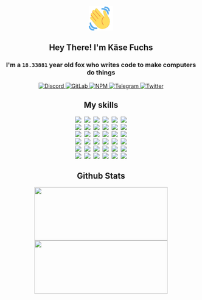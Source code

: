 <div><p align=center><img src=./resources/images/wave.gif width=64px height=64px></p><h2 align=center>Hey There! I'm Käse Fuchs</h2><h3 align=center>I'm a <code>18.33881</code> year old fox who writes code to make computers do things</h3><p align=center><a href=https://discord.com/users/507526681125322772><img alt=Discord src="https://img.shields.io/badge/Discord-5865F2?logo=discord&logoColor=white&style=flat-square#b1f194cfe0b1f13aabed49926bea018a"> </a><a href=https://gitlab.com/kasefuchs><img alt=GitLab src="https://img.shields.io/badge/GitLab-330F63?logo=gitlab&logoColor=white&style=flat-square#b1f194cfe0b1f13aabed49926bea018a"> </a><a href=https://npmjs.com/~kasefuchs><img alt=NPM src="https://img.shields.io/badge/NPM-CB3837?logo=npm&logoColor=white&style=flat-square#b1f194cfe0b1f13aabed49926bea018a"> </a><a href=https://t.me/kasefuchs><img alt=Telegram src="https://img.shields.io/badge/Telegram-2CA5E0?logo=telegram&logoColor=white&style=flat-square#b1f194cfe0b1f13aabed49926bea018a"> </a><a href=https://twitter.com/kasefuchs><img alt=Twitter src="https://img.shields.io/badge/Twitter-1DA1F2?logo=twitter&logoColor=white&style=flat-square#b1f194cfe0b1f13aabed49926bea018a"></a></p><h2 align=center>My skills</h2><p align=center><a href=https://aws.amazon.com/ ><picture><source srcset="https://skillicons.dev/icons?i=aws&theme=dark#b1f194cfe0b1f13aabed49926bea018a" media="(prefers-color-scheme: dark)"><source srcset="https://skillicons.dev/icons?i=aws&theme=light#b1f194cfe0b1f13aabed49926bea018a" media="(prefers-color-scheme: light), (prefers-color-scheme: no-preference)"><img src="https://skillicons.dev/icons?i=aws&theme=light#b1f194cfe0b1f13aabed49926bea018a"></picture></a>&nbsp;&nbsp;<a href=https://en.wikipedia.org/wiki/Bash_(Unix_shell)><picture><source srcset="https://skillicons.dev/icons?i=bash&theme=dark#b1f194cfe0b1f13aabed49926bea018a" media="(prefers-color-scheme: dark)"><source srcset="https://skillicons.dev/icons?i=bash&theme=light#b1f194cfe0b1f13aabed49926bea018a" media="(prefers-color-scheme: light), (prefers-color-scheme: no-preference)"><img src="https://skillicons.dev/icons?i=bash&theme=light#b1f194cfe0b1f13aabed49926bea018a"></picture></a>&nbsp;&nbsp;<a href=https://discord.com/developers/docs><picture><source srcset="https://skillicons.dev/icons?i=bots&theme=dark#b1f194cfe0b1f13aabed49926bea018a" media="(prefers-color-scheme: dark)"><source srcset="https://skillicons.dev/icons?i=bots&theme=light#b1f194cfe0b1f13aabed49926bea018a" media="(prefers-color-scheme: light), (prefers-color-scheme: no-preference)"><img src="https://skillicons.dev/icons?i=bots&theme=light#b1f194cfe0b1f13aabed49926bea018a"></picture></a>&nbsp;&nbsp;<a href=https://www.cloudflare.com/ ><picture><source srcset="https://skillicons.dev/icons?i=cloudflare&theme=dark#b1f194cfe0b1f13aabed49926bea018a" media="(prefers-color-scheme: dark)"><source srcset="https://skillicons.dev/icons?i=cloudflare&theme=light#b1f194cfe0b1f13aabed49926bea018a" media="(prefers-color-scheme: light), (prefers-color-scheme: no-preference)"><img src="https://skillicons.dev/icons?i=cloudflare&theme=light#b1f194cfe0b1f13aabed49926bea018a"></picture></a>&nbsp;&nbsp;<a href=https://en.wikipedia.org/wiki/CSS><picture><source srcset="https://skillicons.dev/icons?i=css&theme=dark#b1f194cfe0b1f13aabed49926bea018a" media="(prefers-color-scheme: dark)"><source srcset="https://skillicons.dev/icons?i=css&theme=light#b1f194cfe0b1f13aabed49926bea018a" media="(prefers-color-scheme: light), (prefers-color-scheme: no-preference)"><img src="https://skillicons.dev/icons?i=css&theme=light#b1f194cfe0b1f13aabed49926bea018a"></picture></a>&nbsp;&nbsp;<a href=https://www.docker.com/ ><picture><source srcset="https://skillicons.dev/icons?i=docker&theme=dark#b1f194cfe0b1f13aabed49926bea018a" media="(prefers-color-scheme: dark)"><source srcset="https://skillicons.dev/icons?i=docker&theme=light#b1f194cfe0b1f13aabed49926bea018a" media="(prefers-color-scheme: light), (prefers-color-scheme: no-preference)"><img src="https://skillicons.dev/icons?i=docker&theme=light#b1f194cfe0b1f13aabed49926bea018a"></picture></a><br><a href=https://www.electronjs.org/ ><picture><source srcset="https://skillicons.dev/icons?i=electron&theme=dark#b1f194cfe0b1f13aabed49926bea018a" media="(prefers-color-scheme: dark)"><source srcset="https://skillicons.dev/icons?i=electron&theme=light#b1f194cfe0b1f13aabed49926bea018a" media="(prefers-color-scheme: light), (prefers-color-scheme: no-preference)"><img src="https://skillicons.dev/icons?i=electron&theme=light#b1f194cfe0b1f13aabed49926bea018a"></picture></a>&nbsp;&nbsp;<a href=https://expressjs.com/ ><picture><source srcset="https://skillicons.dev/icons?i=express&theme=dark#b1f194cfe0b1f13aabed49926bea018a" media="(prefers-color-scheme: dark)"><source srcset="https://skillicons.dev/icons?i=express&theme=light#b1f194cfe0b1f13aabed49926bea018a" media="(prefers-color-scheme: light), (prefers-color-scheme: no-preference)"><img src="https://skillicons.dev/icons?i=express&theme=light#b1f194cfe0b1f13aabed49926bea018a"></picture></a>&nbsp;&nbsp;<a href=https://www.figma.com/ ><picture><source srcset="https://skillicons.dev/icons?i=figma&theme=dark#b1f194cfe0b1f13aabed49926bea018a" media="(prefers-color-scheme: dark)"><source srcset="https://skillicons.dev/icons?i=figma&theme=light#b1f194cfe0b1f13aabed49926bea018a" media="(prefers-color-scheme: light), (prefers-color-scheme: no-preference)"><img src="https://skillicons.dev/icons?i=figma&theme=light#b1f194cfe0b1f13aabed49926bea018a"></picture></a>&nbsp;&nbsp;<a href=https://firebase.google.com/ ><picture><source srcset="https://skillicons.dev/icons?i=firebase&theme=dark#b1f194cfe0b1f13aabed49926bea018a" media="(prefers-color-scheme: dark)"><source srcset="https://skillicons.dev/icons?i=firebase&theme=light#b1f194cfe0b1f13aabed49926bea018a" media="(prefers-color-scheme: light), (prefers-color-scheme: no-preference)"><img src="https://skillicons.dev/icons?i=firebase&theme=light#b1f194cfe0b1f13aabed49926bea018a"></picture></a>&nbsp;&nbsp;<a href=https://flask.palletsprojects.com/ ><picture><source srcset="https://skillicons.dev/icons?i=flask&theme=dark#b1f194cfe0b1f13aabed49926bea018a" media="(prefers-color-scheme: dark)"><source srcset="https://skillicons.dev/icons?i=flask&theme=light#b1f194cfe0b1f13aabed49926bea018a" media="(prefers-color-scheme: light), (prefers-color-scheme: no-preference)"><img src="https://skillicons.dev/icons?i=flask&theme=light#b1f194cfe0b1f13aabed49926bea018a"></picture></a>&nbsp;&nbsp;<a href=https://cloud.google.com/ ><picture><source srcset="https://skillicons.dev/icons?i=gcp&theme=dark#b1f194cfe0b1f13aabed49926bea018a" media="(prefers-color-scheme: dark)"><source srcset="https://skillicons.dev/icons?i=gcp&theme=light#b1f194cfe0b1f13aabed49926bea018a" media="(prefers-color-scheme: light), (prefers-color-scheme: no-preference)"><img src="https://skillicons.dev/icons?i=gcp&theme=light#b1f194cfe0b1f13aabed49926bea018a"></picture></a><br><a href=https://git-scm.com/ ><picture><source srcset="https://skillicons.dev/icons?i=git&theme=dark#b1f194cfe0b1f13aabed49926bea018a" media="(prefers-color-scheme: dark)"><source srcset="https://skillicons.dev/icons?i=git&theme=light#b1f194cfe0b1f13aabed49926bea018a" media="(prefers-color-scheme: light), (prefers-color-scheme: no-preference)"><img src="https://skillicons.dev/icons?i=git&theme=light#b1f194cfe0b1f13aabed49926bea018a"></picture></a>&nbsp;&nbsp;<a href=https://github.com/ ><picture><source srcset="https://skillicons.dev/icons?i=github&theme=dark#b1f194cfe0b1f13aabed49926bea018a" media="(prefers-color-scheme: dark)"><source srcset="https://skillicons.dev/icons?i=github&theme=light#b1f194cfe0b1f13aabed49926bea018a" media="(prefers-color-scheme: light), (prefers-color-scheme: no-preference)"><img src="https://skillicons.dev/icons?i=github&theme=light#b1f194cfe0b1f13aabed49926bea018a"></picture></a>&nbsp;&nbsp;<a href=https://gitlab.com/ ><picture><source srcset="https://skillicons.dev/icons?i=gitlab&theme=dark#b1f194cfe0b1f13aabed49926bea018a" media="(prefers-color-scheme: dark)"><source srcset="https://skillicons.dev/icons?i=gitlab&theme=light#b1f194cfe0b1f13aabed49926bea018a" media="(prefers-color-scheme: light), (prefers-color-scheme: no-preference)"><img src="https://skillicons.dev/icons?i=gitlab&theme=light#b1f194cfe0b1f13aabed49926bea018a"></picture></a>&nbsp;&nbsp;<a href=https://www.heroku.com/ ><picture><source srcset="https://skillicons.dev/icons?i=heroku&theme=dark#b1f194cfe0b1f13aabed49926bea018a" media="(prefers-color-scheme: dark)"><source srcset="https://skillicons.dev/icons?i=heroku&theme=light#b1f194cfe0b1f13aabed49926bea018a" media="(prefers-color-scheme: light), (prefers-color-scheme: no-preference)"><img src="https://skillicons.dev/icons?i=heroku&theme=light#b1f194cfe0b1f13aabed49926bea018a"></picture></a>&nbsp;&nbsp;<a href=https://en.wikipedia.org/wiki/HTML><picture><source srcset="https://skillicons.dev/icons?i=html&theme=dark#b1f194cfe0b1f13aabed49926bea018a" media="(prefers-color-scheme: dark)"><source srcset="https://skillicons.dev/icons?i=html&theme=light#b1f194cfe0b1f13aabed49926bea018a" media="(prefers-color-scheme: light), (prefers-color-scheme: no-preference)"><img src="https://skillicons.dev/icons?i=html&theme=light#b1f194cfe0b1f13aabed49926bea018a"></picture></a>&nbsp;&nbsp;<a href=https://en.wikipedia.org/wiki/JavaScript><picture><source srcset="https://skillicons.dev/icons?i=js&theme=dark#b1f194cfe0b1f13aabed49926bea018a" media="(prefers-color-scheme: dark)"><source srcset="https://skillicons.dev/icons?i=js&theme=light#b1f194cfe0b1f13aabed49926bea018a" media="(prefers-color-scheme: light), (prefers-color-scheme: no-preference)"><img src="https://skillicons.dev/icons?i=js&theme=light#b1f194cfe0b1f13aabed49926bea018a"></picture></a><br><a href=https://en.wikipedia.org/wiki/Linux><picture><source srcset="https://skillicons.dev/icons?i=linux&theme=dark#b1f194cfe0b1f13aabed49926bea018a" media="(prefers-color-scheme: dark)"><source srcset="https://skillicons.dev/icons?i=linux&theme=light#b1f194cfe0b1f13aabed49926bea018a" media="(prefers-color-scheme: light), (prefers-color-scheme: no-preference)"><img src="https://skillicons.dev/icons?i=linux&theme=light#b1f194cfe0b1f13aabed49926bea018a"></picture></a>&nbsp;&nbsp;<a href=https://mui.com/ ><picture><source srcset="https://skillicons.dev/icons?i=materialui&theme=dark#b1f194cfe0b1f13aabed49926bea018a" media="(prefers-color-scheme: dark)"><source srcset="https://skillicons.dev/icons?i=materialui&theme=light#b1f194cfe0b1f13aabed49926bea018a" media="(prefers-color-scheme: light), (prefers-color-scheme: no-preference)"><img src="https://skillicons.dev/icons?i=materialui&theme=light#b1f194cfe0b1f13aabed49926bea018a"></picture></a>&nbsp;&nbsp;<a href=https://en.wikipedia.org/wiki/Markdown><picture><source srcset="https://skillicons.dev/icons?i=md&theme=dark#b1f194cfe0b1f13aabed49926bea018a" media="(prefers-color-scheme: dark)"><source srcset="https://skillicons.dev/icons?i=md&theme=light#b1f194cfe0b1f13aabed49926bea018a" media="(prefers-color-scheme: light), (prefers-color-scheme: no-preference)"><img src="https://skillicons.dev/icons?i=md&theme=light#b1f194cfe0b1f13aabed49926bea018a"></picture></a>&nbsp;&nbsp;<a href=https://www.mongodb.com/ ><picture><source srcset="https://skillicons.dev/icons?i=mongodb&theme=dark#b1f194cfe0b1f13aabed49926bea018a" media="(prefers-color-scheme: dark)"><source srcset="https://skillicons.dev/icons?i=mongodb&theme=light#b1f194cfe0b1f13aabed49926bea018a" media="(prefers-color-scheme: light), (prefers-color-scheme: no-preference)"><img src="https://skillicons.dev/icons?i=mongodb&theme=light#b1f194cfe0b1f13aabed49926bea018a"></picture></a>&nbsp;&nbsp;<a href=https://www.mysql.com/ ><picture><source srcset="https://skillicons.dev/icons?i=mysql&theme=dark#b1f194cfe0b1f13aabed49926bea018a" media="(prefers-color-scheme: dark)"><source srcset="https://skillicons.dev/icons?i=mysql&theme=light#b1f194cfe0b1f13aabed49926bea018a" media="(prefers-color-scheme: light), (prefers-color-scheme: no-preference)"><img src="https://skillicons.dev/icons?i=mysql&theme=light#b1f194cfe0b1f13aabed49926bea018a"></picture></a>&nbsp;&nbsp;<a href=https://nextjs.org/ ><picture><source srcset="https://skillicons.dev/icons?i=nextjs&theme=dark#b1f194cfe0b1f13aabed49926bea018a" media="(prefers-color-scheme: dark)"><source srcset="https://skillicons.dev/icons?i=nextjs&theme=light#b1f194cfe0b1f13aabed49926bea018a" media="(prefers-color-scheme: light), (prefers-color-scheme: no-preference)"><img src="https://skillicons.dev/icons?i=nextjs&theme=light#b1f194cfe0b1f13aabed49926bea018a"></picture></a><br><a href=https://nodejs.org/en/ ><picture><source srcset="https://skillicons.dev/icons?i=nodejs&theme=dark#b1f194cfe0b1f13aabed49926bea018a" media="(prefers-color-scheme: dark)"><source srcset="https://skillicons.dev/icons?i=nodejs&theme=light#b1f194cfe0b1f13aabed49926bea018a" media="(prefers-color-scheme: light), (prefers-color-scheme: no-preference)"><img src="https://skillicons.dev/icons?i=nodejs&theme=light#b1f194cfe0b1f13aabed49926bea018a"></picture></a>&nbsp;&nbsp;<a href=https://www.postgresql.org/ ><picture><source srcset="https://skillicons.dev/icons?i=postgres&theme=dark#b1f194cfe0b1f13aabed49926bea018a" media="(prefers-color-scheme: dark)"><source srcset="https://skillicons.dev/icons?i=postgres&theme=light#b1f194cfe0b1f13aabed49926bea018a" media="(prefers-color-scheme: light), (prefers-color-scheme: no-preference)"><img src="https://skillicons.dev/icons?i=postgres&theme=light#b1f194cfe0b1f13aabed49926bea018a"></picture></a>&nbsp;&nbsp;<a href=https://learn.microsoft.com/en-us/powershell/ ><picture><source srcset="https://skillicons.dev/icons?i=powershell&theme=dark#b1f194cfe0b1f13aabed49926bea018a" media="(prefers-color-scheme: dark)"><source srcset="https://skillicons.dev/icons?i=powershell&theme=light#b1f194cfe0b1f13aabed49926bea018a" media="(prefers-color-scheme: light), (prefers-color-scheme: no-preference)"><img src="https://skillicons.dev/icons?i=powershell&theme=light#b1f194cfe0b1f13aabed49926bea018a"></picture></a>&nbsp;&nbsp;<a href=https://www.python.org/ ><picture><source srcset="https://skillicons.dev/icons?i=py&theme=dark#b1f194cfe0b1f13aabed49926bea018a" media="(prefers-color-scheme: dark)"><source srcset="https://skillicons.dev/icons?i=py&theme=light#b1f194cfe0b1f13aabed49926bea018a" media="(prefers-color-scheme: light), (prefers-color-scheme: no-preference)"><img src="https://skillicons.dev/icons?i=py&theme=light#b1f194cfe0b1f13aabed49926bea018a"></picture></a>&nbsp;&nbsp;<a href=https://www.raspberrypi.org/ ><picture><source srcset="https://skillicons.dev/icons?i=raspberrypi&theme=dark#b1f194cfe0b1f13aabed49926bea018a" media="(prefers-color-scheme: dark)"><source srcset="https://skillicons.dev/icons?i=raspberrypi&theme=light#b1f194cfe0b1f13aabed49926bea018a" media="(prefers-color-scheme: light), (prefers-color-scheme: no-preference)"><img src="https://skillicons.dev/icons?i=raspberrypi&theme=light#b1f194cfe0b1f13aabed49926bea018a"></picture></a>&nbsp;&nbsp;<a href=https://reactjs.org/ ><picture><source srcset="https://skillicons.dev/icons?i=react&theme=dark#b1f194cfe0b1f13aabed49926bea018a" media="(prefers-color-scheme: dark)"><source srcset="https://skillicons.dev/icons?i=react&theme=light#b1f194cfe0b1f13aabed49926bea018a" media="(prefers-color-scheme: light), (prefers-color-scheme: no-preference)"><img src="https://skillicons.dev/icons?i=react&theme=light#b1f194cfe0b1f13aabed49926bea018a"></picture></a><br><a href=https://redux.js.org/ ><picture><source srcset="https://skillicons.dev/icons?i=redux&theme=dark#b1f194cfe0b1f13aabed49926bea018a" media="(prefers-color-scheme: dark)"><source srcset="https://skillicons.dev/icons?i=redux&theme=light#b1f194cfe0b1f13aabed49926bea018a" media="(prefers-color-scheme: light), (prefers-color-scheme: no-preference)"><img src="https://skillicons.dev/icons?i=redux&theme=light#b1f194cfe0b1f13aabed49926bea018a"></picture></a>&nbsp;&nbsp;<a href=https://en.wikipedia.org/wiki/Regular_expression><picture><source srcset="https://skillicons.dev/icons?i=regex&theme=dark#b1f194cfe0b1f13aabed49926bea018a" media="(prefers-color-scheme: dark)"><source srcset="https://skillicons.dev/icons?i=regex&theme=light#b1f194cfe0b1f13aabed49926bea018a" media="(prefers-color-scheme: light), (prefers-color-scheme: no-preference)"><img src="https://skillicons.dev/icons?i=regex&theme=light#b1f194cfe0b1f13aabed49926bea018a"></picture></a>&nbsp;&nbsp;<a href=https://en.wikipedia.org/wiki/Sass_(stylesheet_language)><picture><source srcset="https://skillicons.dev/icons?i=sass&theme=dark#b1f194cfe0b1f13aabed49926bea018a" media="(prefers-color-scheme: dark)"><source srcset="https://skillicons.dev/icons?i=sass&theme=light#b1f194cfe0b1f13aabed49926bea018a" media="(prefers-color-scheme: light), (prefers-color-scheme: no-preference)"><img src="https://skillicons.dev/icons?i=sass&theme=light#b1f194cfe0b1f13aabed49926bea018a"></picture></a>&nbsp;&nbsp;<a href=https://www.typescriptlang.org/ ><picture><source srcset="https://skillicons.dev/icons?i=ts&theme=dark#b1f194cfe0b1f13aabed49926bea018a" media="(prefers-color-scheme: dark)"><source srcset="https://skillicons.dev/icons?i=ts&theme=light#b1f194cfe0b1f13aabed49926bea018a" media="(prefers-color-scheme: light), (prefers-color-scheme: no-preference)"><img src="https://skillicons.dev/icons?i=ts&theme=light#b1f194cfe0b1f13aabed49926bea018a"></picture></a>&nbsp;&nbsp;<a href=https://unity.com/ ><picture><source srcset="https://skillicons.dev/icons?i=unity&theme=dark#b1f194cfe0b1f13aabed49926bea018a" media="(prefers-color-scheme: dark)"><source srcset="https://skillicons.dev/icons?i=unity&theme=light#b1f194cfe0b1f13aabed49926bea018a" media="(prefers-color-scheme: light), (prefers-color-scheme: no-preference)"><img src="https://skillicons.dev/icons?i=unity&theme=light#b1f194cfe0b1f13aabed49926bea018a"></picture></a>&nbsp;&nbsp;<a href=https://workers.cloudflare.com/ ><picture><source srcset="https://skillicons.dev/icons?i=workers&theme=dark#b1f194cfe0b1f13aabed49926bea018a" media="(prefers-color-scheme: dark)"><source srcset="https://skillicons.dev/icons?i=workers&theme=light#b1f194cfe0b1f13aabed49926bea018a" media="(prefers-color-scheme: light), (prefers-color-scheme: no-preference)"><img src="https://skillicons.dev/icons?i=workers&theme=light#b1f194cfe0b1f13aabed49926bea018a"></picture></a><br></p><h2 align=center>Github Stats</h2><p align=center><picture><source srcset="https://github-readme-stats-kasefuchs.vercel.app/api/?count_private=true&hide_border=true&hide_rank=true&line_height=20&hide_title=true&username=Kasefuchs&theme=dark#b1f194cfe0b1f13aabed49926bea018a" media="(prefers-color-scheme: dark)"><source srcset="https://github-readme-stats-kasefuchs.vercel.app/api/?count_private=true&hide_border=true&hide_rank=true&line_height=20&hide_title=true&username=Kasefuchs&theme=light#b1f194cfe0b1f13aabed49926bea018a" media="(prefers-color-scheme: light), (prefers-color-scheme: no-preference)"><img align=middle width=350 height=140 src="https://github-readme-stats-kasefuchs.vercel.app/api/?count_private=true&hide_border=true&hide_rank=true&line_height=20&hide_title=true&username=Kasefuchs&theme=light#b1f194cfe0b1f13aabed49926bea018a"></picture><picture><source srcset="https://github-readme-stats-kasefuchs.vercel.app/api/top-langs/?count_private=true&hide_border=true&layout=compact&username=Kasefuchs&theme=dark#b1f194cfe0b1f13aabed49926bea018a" media="(prefers-color-scheme: dark)"><source srcset="https://github-readme-stats-kasefuchs.vercel.app/api/top-langs/?count_private=true&hide_border=true&layout=compact&username=Kasefuchs&theme=light#b1f194cfe0b1f13aabed49926bea018a" media="(prefers-color-scheme: light), (prefers-color-scheme: no-preference)"><img align=middle width=350 height=140 src="https://github-readme-stats-kasefuchs.vercel.app/api/top-langs/?count_private=true&hide_border=true&layout=compact&username=Kasefuchs&theme=light#b1f194cfe0b1f13aabed49926bea018a"></picture></p><img src="https://hit.yhype.me/github/profile?user_id=64592097#b1f194cfe0b1f13aabed49926bea018a" alt=""></div>